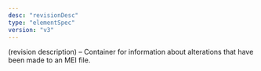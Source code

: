 ```yaml
---
desc: "revisionDesc"
type: "elementSpec"
version: "v3"
---
```


(revision description) – Container for information about alterations that have been
made
to an MEI file.